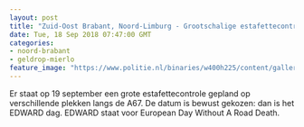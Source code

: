```yaml
---
layout: post
title: "Zuid-Oost Brabant, Noord-Limburg - Grootschalige estafettecontrole op de A67"
date: Tue, 18 Sep 2018 07:47:00 GMT
categories: 
- noord-brabant 
- geldrop-mierlo 
feature_image: "https://www.politie.nl/binaries/w400h225/content/gallery/politie/nieuws/2018/september/09-ob/edward.jpg"
---
```


Er staat op 19 september een grote estafettecontrole gepland op verschillende plekken langs de A67.  De datum is bewust gekozen: dan is het EDWARD dag. EDWARD staat voor European Day Without A Road Death.
